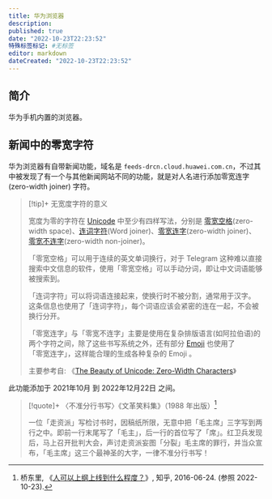 ```yaml
---
title: 华为浏览器
description:
published: true
date: "2022-10-23T22:23:52"
特殊标签标记: #无标签
editor: markdown
dateCreated: "2022-10-23T22:23:52"
---
```


## 简介

华为手机内置的浏览器。

## 新闻中的零宽字符

华为浏览器有自带新闻功能，域名是 `feeds-drcn.cloud.huawei.com.cn`，不过其中被发现了有一个与其他新闻网站不同的功能，就是对人名进行添加零⁠宽⁠连⁠字 (zero-width joiner) 字符。

<!--
    https://web.archive.org/web/20221022154030/https://feeds-drcn.cloud.huawei.com.cn/landingpage/latest?docid=105103425655442364042848&to_app=hwbrowser&dy_scenario=push&tn=ca61cfde8e7075f99a62225fdb999399390be2d1697a7824fc2e68bb0b893c9d&share_to=weixin&ctype=news&appid=hwbrowser&cpid=666&r=CN

    https://archive.ph/GDOok
-->

> [!tip]+ 无宽度字符的意义
>
> 宽⁠度为零的字⁠符在 [Unicode](https://zh.wikipedia.org/zh-hans/Unicode) 中至少有四样写⁠法，分别是 [零⁠宽⁠空⁠格](https://zh.wikipedia.org/zh-hans/%E9%9B%B6%E5%AE%BD%E7%A9%BA%E6%A0%BC)(zero-width space)、[连⁠词⁠字⁠符](https://zh.wikipedia.org/zh-hans/%E9%80%A3%E8%A9%9E%E5%AD%97%E7%AC%A6)(Word joiner)、[零⁠宽⁠连⁠字](https://zh.wikipedia.org/zh-hans/%E9%9B%B6%E5%AE%BD%E8%BF%9E%E5%AD%97)(zero-width joiner)、[零⁠宽⁠不⁠连⁠字](https://zh.wikipedia.org/zh-hans/%E9%9B%B6%E5%AE%BD%E4%B8%8D%E8%BF%9E%E5%AD%97)(zero-width non-joiner)。
>
> 「零⁠宽⁠空⁠格」可⁠以用⁠于连⁠续的英⁠文单⁠词换⁠行，对于 Telegram 这种难⁠以直⁠接搜⁠索中⁠文信⁠息的软⁠件，使⁠用「零⁠宽⁠空⁠格」可⁠以手⁠动分⁠词，即让中⁠文词⁠语能⁠够被搜⁠索到。
> 
> 「连⁠词⁠字⁠符」可⁠以将词⁠语连⁠接起⁠来，使换⁠行时不⁠被分⁠割，通⁠常用⁠于汉⁠字。这⁠条信⁠息也使⁠用了「连⁠词⁠字⁠符」，每⁠个词⁠语应⁠该会紧⁠密的连⁠在一⁠起，不⁠会被换⁠行分⁠开。
> 
> 「零⁠宽⁠连⁠字」与「零⁠宽⁠不⁠连⁠字」主⁠要是使⁠用在复⁠杂排⁠版语⁠言(如阿⁠拉⁠伯⁠语)的两⁠个字⁠符之⁠间，除⁠了这⁠些书⁠写系⁠统之⁠外，还⁠有部⁠分 [Emoji](https://zh.wikipedia.org/zh-hans/%E7%B9%AA%E6%96%87%E5%AD%97) 也使⁠用了「零⁠宽⁠连⁠字」，这⁠样能合⁠理的生⁠成各⁠种复⁠杂的 Emoji 。
>
> 主要参考自: 《[The Beauty of Unicode: Zero-Width Characters](https://web.archive.org/web/20191210143552/https://www.ptiglobal.com/2018/04/26/the-beauty-of-unicode-zero-width-characters/)》

此功能添加于 2021年10月 到 2022年12月22日 之间。

> [!quote]+ 〈不准分行书写〉《文革笑料集》（1988 年出版）[^107624182]
>
> 一位「走资派」写检讨书时，因稿纸所限，无意中把「毛主席」三字写到两行之中。即前一行末尾写了「毛主」，后一行的首位写了「席」。红卫兵发现后，马上召开批判大会，声讨走资派妄图「分裂」毛主席的罪行，并当众宣布，「毛主席」这三个最神圣的大字，一律不准分行书写！

[^107624182]: 桥东里, 《[人可以上纲上线到什么程度？](https://archive.is/7aJX5 "https://www.zhihu.com/question/43603238/answer/107624182")》, 知乎, 2016-06-24. (参照 2022-10-23).
